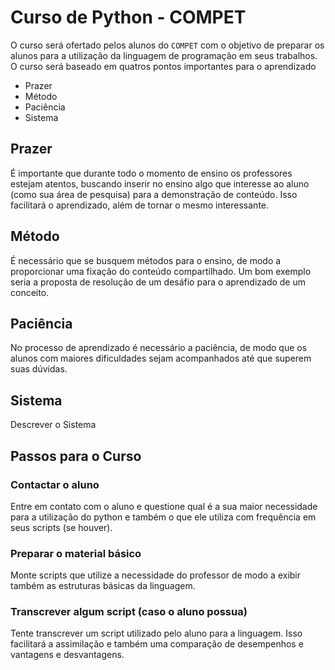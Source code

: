 # Curso de Python - COMPET

O curso será ofertado pelos alunos do `COMPET` com o objetivo de preparar os alunos para a utilização da linguagem de programação em seus trabalhos. O curso será baseado em quatros pontos importantes para o aprendizado

* Prazer
* Método
* Paciência
* Sistema

## Prazer

É importante que durante todo o momento de ensino os professores estejam atentos, buscando inserir no ensino algo que interesse ao aluno (como sua área de pesquisa) para a demonstração de conteúdo. Isso facilitará o aprendizado, além de tornar o mesmo interessante.

## Método

É necessário que se busquem métodos para o ensino, de modo a proporcionar uma fixação do conteúdo compartilhado. Um bom exemplo seria a proposta de resolução de um desáfio para o aprendizado de um conceito.

## Paciência

No processo de aprendizado é necessário a paciência, de modo que os alunos com maiores dificuldades sejam acompanhados até que superem suas dúvidas.

## Sistema

Descrever o Sistema

## Passos para o Curso

### Contactar o aluno

Entre em contato com o aluno e questione qual é a sua maior necessidade para a utilização do python e também o que ele utiliza com frequência em seus scripts (se houver).

### Preparar o material básico

Monte scripts que utilize a necessidade do professor de modo a exibir também as estruturas básicas da linguagem.

### Transcrever algum script (caso o aluno possua)

Tente transcrever um script utilizado pelo aluno para a linguagem. Isso facilitará a assimilação e também uma comparação de desempenhos e vantagens e desvantagens.
